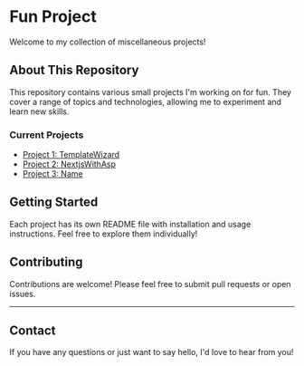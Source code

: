 # Fun Project

Welcome to my collection of miscellaneous projects!

## About This Repository

This repository contains various small projects I'm working on for fun. They cover a range of topics and technologies, allowing me to experiment and learn new skills.

### Current Projects

- [Project 1: TemplateWizard](TemplateWizard/)
- [Project 2: NextjsWithAsp](NextjsWithAsp/)
- [Project 3: Name](project3/)

## Getting Started

Each project has its own README file with installation and usage instructions. Feel free to explore them individually!

## Contributing

Contributions are welcome! Please feel free to submit pull requests or open issues.


---

## Contact

If you have any questions or just want to say hello, I'd love to hear from you!
